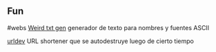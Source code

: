 ## Fun
#webs 
[Weird txt gen](https://lingojam.com/WeirdTextGenerator)
	generador de texto para nombres y fuentes ASCII

[urldev](https://url.dev/)
	URL shortener que se autodestruye luego de cierto tiempo